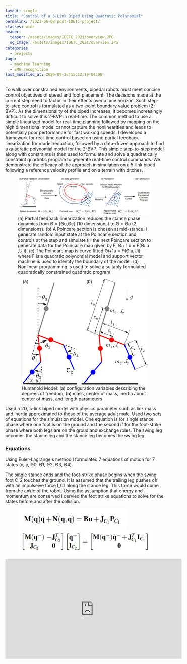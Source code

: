 ```yaml
---
layout: single
title: "Control of a 5-Link Biped Using Quadratic Polynomial"
permalink: /2021-06-08-post-IDETC-project/
classes: wide
header:
  teaser: /assets/images/IDETC_2021/overview.JPG
  og_image: /assets/images/IDETC_2021/overview.JPG
categories:
  - projects
tags:
  - machine learning
  - EMG recognition
last_modified_at: 2020-09-22T15:12:19-04:00
---
```


To walk over constrained environments, bipedal robots must meet concise control objectives of speed and foot placement. The decisions made at the current step need to factor in their effects over a time horizon. Such step-to-step control is formulated as a two-point boundary value problem (2-BVP). As the dimensionality of the biped increases, it becomes increasingly
difficult to solve this 2-BVP in real-time. The common method to use a simple linearized model for real-time planning followed by mapping on the high dimensional model cannot capture the
nonlinearities and leads to potentially poor performance for fast walking speeds. I developed a framework for real-time control based on using partial feedback linearization for model reduction, followed by a data-driven approach to find a quadratic polynomial model for the 2-BVP. This simple step-to-step model along with constraints is then used to formulate and solve a quadratically constraint quadratic program to generate real-time control commands. We demonstrate the efficacy of the approach in simulation on a 5-link biped following a reference velocity profile and on a terrain with ditches.

<figure>
    <a href="/assets/images/IDETC_2021/overview.JPG"><img src="/assets/images/IDETC_2021/overview.JPG"></a>
    <figcaption>(a) Partial feedback linearization reduces the stance phase dynamics from Θ = [Θu,Θc] (10 dimensions) to Θ = Θu (2 dimensions). (b) A Poincare section is chosen at mid-stance. I generate random input state at the Poincar´e section and controls at the step and simulate till the next Poincare section to generate data for the Poincar´e map given by F, Θi+1 u = F(Θi u ,U i). (c) The Poincare map is curve fitted Θi+1u = F(Θiu,Ui) where F is a quadratic polynomial model and support vector machine is used to identify the boundary of the model. (d) Nonlinear programming is used to solve a suitably formulated quadratically constrained quadratic program</figcaption>
</figure>


  <center>
  <figure style="width:400px; text-align:left;"> 
      <a href="/assets/images/IDETC_2021/humanoid_2D.JPG"><img src="/assets/images/IDETC_2021/humanoid_2D.JPG"></a>
      <figcaption>Humanoid Model: (a) configuration variables describing the degrees of freedom, (b) mass, center of mass, inertia about center of mass, and length parameters </figcaption>
  </figure>
  </center>


Used a 2D, 5-link biped model with physics parameter such as link mass and inertia approximated to those of the average adult male. Used two sets of equations for the simulation model. One equation is for single stance phase where one foot is on the ground and the second if for the foot-strike phase where both legs are on the groud and exchange roles. The swing leg becomes the stance leg and the stance leg becomes the swing leg.

### Equations

Using Euler-Lagrange's method I formulated 7 equations of motion for 7 states (x, y, Θ0, Θ1, Θ2, Θ3, Θ4).

The single stance ends and the foot-strike phase begins when the swing foot C_2 touches the ground. It is assumed that the trailing leg pushes off with an impulseive force I_C1 along the stance leg. This force would come from the ankle of the robot. Using the assumption that energy and momentum are conserved I dervied the foot strike equations to solve for the states before and after the collision. 

<figure class="half">
    <a href="/assets/images/IDETC_2021/Euler-Lagrange.JPG"><img src="/assets/images/IDETC_2021/Euler-Lagrange.JPG"></a>
    <a href="/assets/images/IDETC_2021/foot-strike-eq.JPG"><img src="/assets/images/IDETC_2021/foot-strike-eq.JPG"></a>
    <figcaption></figcaption>
</figure>

<iframe width="560" height="315" src="https://www.youtube.com/embed/-UL-wkv4XF8" title="YouTube video player" frameborder="0" allow="accelerometer; autoplay; clipboard-write; encrypted-media; gyroscope; picture-in-picture" allowfullscreen></iframe>






